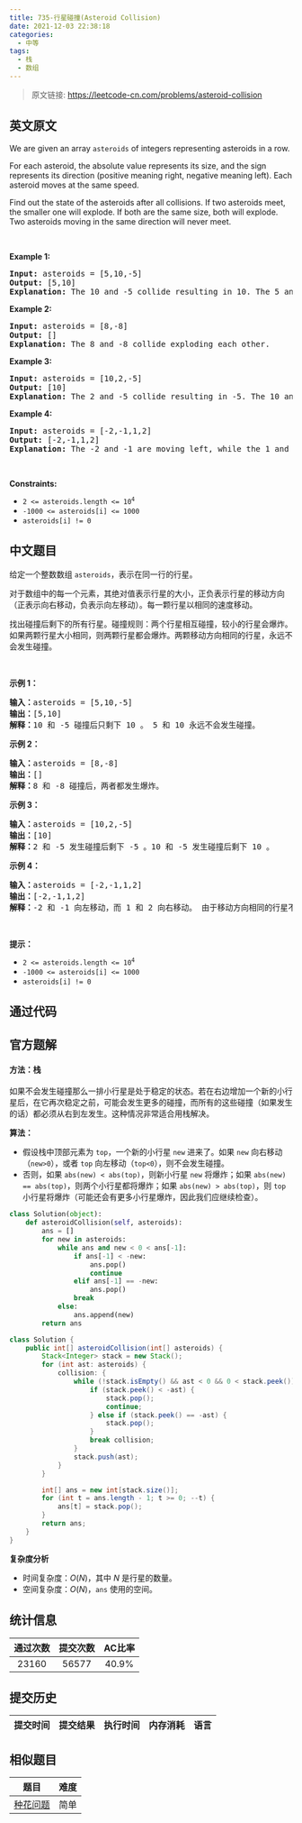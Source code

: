 ```yaml
---
title: 735-行星碰撞(Asteroid Collision)
date: 2021-12-03 22:38:18
categories:
  - 中等
tags:
  - 栈
  - 数组
---
```


> 原文链接: https://leetcode-cn.com/problems/asteroid-collision


## 英文原文
<div><p>We are given an array <code>asteroids</code> of integers representing asteroids in a row.</p>

<p>For each asteroid, the absolute value represents its size, and the sign represents its direction (positive meaning right, negative meaning left). Each asteroid moves at the same speed.</p>

<p>Find out the state of the asteroids after all collisions. If two asteroids meet, the smaller one will explode. If both are the same size, both will explode. Two asteroids moving in the same direction will never meet.</p>

<p>&nbsp;</p>
<p><strong>Example 1:</strong></p>

<pre>
<strong>Input:</strong> asteroids = [5,10,-5]
<strong>Output:</strong> [5,10]
<b>Explanation:</b> The 10 and -5 collide resulting in 10. The 5 and 10 never collide.
</pre>

<p><strong>Example 2:</strong></p>

<pre>
<strong>Input:</strong> asteroids = [8,-8]
<strong>Output:</strong> []
<b>Explanation:</b> The 8 and -8 collide exploding each other.
</pre>

<p><strong>Example 3:</strong></p>

<pre>
<strong>Input:</strong> asteroids = [10,2,-5]
<strong>Output:</strong> [10]
<b>Explanation:</b> The 2 and -5 collide resulting in -5. The 10 and -5 collide resulting in 10.
</pre>

<p><strong>Example 4:</strong></p>

<pre>
<strong>Input:</strong> asteroids = [-2,-1,1,2]
<strong>Output:</strong> [-2,-1,1,2]
<b>Explanation:</b> The -2 and -1 are moving left, while the 1 and 2 are moving right. Asteroids moving the same direction never meet, so no asteroids will meet each other.
</pre>

<p>&nbsp;</p>
<p><strong>Constraints:</strong></p>

<ul>
	<li><code>2 &lt;= asteroids.length &lt;= 10<sup>4</sup></code></li>
	<li><code>-1000 &lt;= asteroids[i] &lt;= 1000</code></li>
	<li><code>asteroids[i] != 0</code></li>
</ul>
</div>

## 中文题目
<div><p>给定一个整数数组 <code>asteroids</code>，表示在同一行的行星。</p>

<p>对于数组中的每一个元素，其绝对值表示行星的大小，正负表示行星的移动方向（正表示向右移动，负表示向左移动）。每一颗行星以相同的速度移动。</p>

<p>找出碰撞后剩下的所有行星。碰撞规则：两个行星相互碰撞，较小的行星会爆炸。如果两颗行星大小相同，则两颗行星都会爆炸。两颗移动方向相同的行星，永远不会发生碰撞。</p>

<p> </p>

<p><strong>示例 1：</strong></p>

<pre>
<strong>输入：</strong>asteroids = [5,10,-5]
<strong>输出：</strong>[5,10]
<b>解释：</b>10 和 -5 碰撞后只剩下 10 。 5 和 10 永远不会发生碰撞。</pre>

<p><strong>示例 2：</strong></p>

<pre>
<strong>输入：</strong>asteroids = [8,-8]
<strong>输出：</strong>[]
<b>解释：</b>8 和 -8 碰撞后，两者都发生爆炸。</pre>

<p><strong>示例 3：</strong></p>

<pre>
<strong>输入：</strong>asteroids = [10,2,-5]
<strong>输出：</strong>[10]
<b>解释：</b>2 和 -5 发生碰撞后剩下 -5 。10 和 -5 发生碰撞后剩下 10 。</pre>

<p><strong>示例 4：</strong></p>

<pre>
<strong>输入：</strong>asteroids = [-2,-1,1,2]
<strong>输出：</strong>[-2,-1,1,2]
<b>解释</b><strong>：</strong>-2 和 -1 向左移动，而 1 和 2 向右移动。 由于移动方向相同的行星不会发生碰撞，所以最终没有行星发生碰撞。 </pre>

<p> </p>

<p><strong>提示：</strong></p>

<ul>
	<li><code>2 <= asteroids.length <= 10<sup>4</sup></code></li>
	<li><code>-1000 <= asteroids[i] <= 1000</code></li>
	<li><code>asteroids[i] != 0</code></li>
</ul>
</div>

## 通过代码
<RecoDemo>
</RecoDemo>


## 官方题解
####  方法：栈
如果不会发生碰撞那么一排小行星是处于稳定的状态。若在右边增加一个新的小行星后，在它再次稳定之前，可能会发生更多的碰撞，而所有的这些碰撞（如果发生的话）都必须从右到左发生。这种情况非常适合用栈解决。

**算法：**
- 假设栈中顶部元素为 `top`，一个新的小行星 `new` 进来了。如果 `new` 向右移动（`new>0`），或者 `top` 向左移动（`top<0`），则不会发生碰撞。
- 否则，如果 `abs(new) < abs(top)`，则新小行星 `new` 将爆炸；如果 `abs(new) == abs(top)`，则两个小行星都将爆炸；如果 `abs(new) > abs(top)`，则 `top` 小行星将爆炸（可能还会有更多小行星爆炸，因此我们应继续检查）。

```Python
class Solution(object):
    def asteroidCollision(self, asteroids):
        ans = []
        for new in asteroids:
            while ans and new < 0 < ans[-1]:
                if ans[-1] < -new:
                    ans.pop()
                    continue
                elif ans[-1] == -new:
                    ans.pop()
                break
            else:
                ans.append(new)
        return ans
```

```Java [ ]
class Solution {
    public int[] asteroidCollision(int[] asteroids) {
        Stack<Integer> stack = new Stack();
        for (int ast: asteroids) {
            collision: {
                while (!stack.isEmpty() && ast < 0 && 0 < stack.peek()) {
                    if (stack.peek() < -ast) {
                        stack.pop();
                        continue;
                    } else if (stack.peek() == -ast) {
                        stack.pop();
                    }
                    break collision;
                }
                stack.push(ast);
            }
        }

        int[] ans = new int[stack.size()];
        for (int t = ans.length - 1; t >= 0; --t) {
            ans[t] = stack.pop();
        }
        return ans;
    }
}
```

**复杂度分析**

* 时间复杂度：$O(N)$，其中 $N$ 是行星的数量。
* 空间复杂度：$O(N)$，`ans` 使用的空间。

## 统计信息
| 通过次数 | 提交次数 | AC比率 |
| :------: | :------: | :------: |
|    23160    |    56577    |   40.9%   |

## 提交历史
| 提交时间 | 提交结果 | 执行时间 |  内存消耗  | 语言 |
| :------: | :------: | :------: | :--------: | :--------: |


## 相似题目
|                             题目                             | 难度 |
| :----------------------------------------------------------: | :---------: |
| [种花问题](https://leetcode-cn.com/problems/can-place-flowers/) | 简单|
